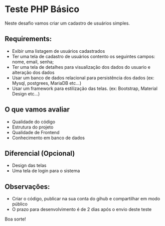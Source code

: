# Teste PHP Básico

Neste desafio vamos criar um cadastro de usuários simples.

## Requirements:

* Exibir uma listagem de usuários cadastrados
* Ter uma tela de cadastro de usuários contento os seguintes campos: nome, email, senha;
* Ter uma tela de detalhes para visualização dos dados do usuario e alteração dos dados
* Usar um banco de dados relacional para persistência dos dados (ex: Mysql, postgrees, MariaDB etc...)
* Usar um framework para estilização das telas. (ex: Bootstrap, Material Design etc...)


## O que vamos avaliar

- Qualidade do código
- Estrutura do projeto
- Qualidade de Frontend
- Conhecimento em banco de dados

## Diferencial (Opcional)
- Design das telas
- Uma tela de login para o sistema


## Observações:
* Criar o código, publicar na sua conta do gihub e compartilhar em modo público
* O prazo para desenvolvimento é de 2 dias após o envio deste teste


Boa sorte!
